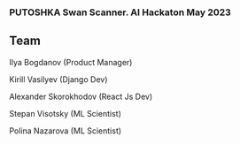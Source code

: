 ### PUTOSHKA Swan Scanner. AI Hackaton May 2023

## Team
  
  Ilya Bogdanov (Product Manager) 

  Kirill Vasilyev (Django Dev)
  
  Alexander Skorokhodov (React Js Dev)
  
  Stepan Visotsky (ML Scientist)
  
  Polina Nazarova (ML Scientist)
